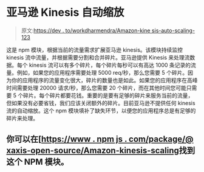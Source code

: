 # 亚马逊 Kinesis 自动缩放

> 原文:[https://dev . to/workdharmendra/Amazon-kine sis-auto-scaling-123](https://dev.to/workdharmendra/amazon-kinesis-auto-scaling-123)

这是 npm 模块，根据当前的流量需求扩展亚马逊 kinesis。该模块持续监控 kinesis 流中流量，并根据需要分割和合并碎片。亚马逊提供 Kinesis 来处理流数据。每个 kinesis 流可以有多个碎片，每个碎片每秒可以有高达 1000 条记录的流量。例如，如果您的应用程序需要处理 5000 req/秒，那么您需要 5 个碎片。因为你的应用程序的流量变化很大，碎片的数量也是如此。如果您的应用程序在高峰时间需要处理 20000 请求/秒，那么您需要 20 个碎片，而在其他时间您可能只需要 5 个碎片。每个碎片都要花钱。重要的是要有足够的碎片来服务当前的流量，但如果没有必要省钱，我们应该关闭额外的碎片。目前亚马逊不提供任何 kinesis 流的自动缩放。这个 npm 模块填补了缺失环节，以便您的应用程序总是有足够的碎片来处理。

## 你可以在[[https://www . npm js . com/package/@ xaxis-open-source/Amazon-kinesis-scaling](https://www.npmjs.com/package/@xaxis-open-source/amazon-kinesis-scaling)找到这个 NPM 模块。